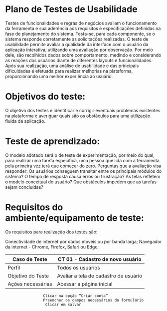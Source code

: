 # Plano de Testes de Usabilidade

  Testes de funcionalidades e regras de negócios avaliam o funcionamento da ferramenta e sua aderência aos requisitos e especificações definidas na fase de planejamento do sistema. Testa-se, para cada componente, se o sistema responde corretamente às solicitações realizadas.
  O teste de usabilidade permite avaliar a qualidade da interface com o usuário da aplicação interativa, utilizando uma avaliação por observação. Por meio dele, são recolhidos dados sobre comportamento, medindo e considerando as reações dos usuários diante de diferentes layouts e funcionalidades. Após sua realização, uma análise de usabilidade e das principais dificuldades é efetuada para realizar melhorias na plataforma, proporcionando uma melhor experiência ao usuário.

# Objetivos do teste:
  O objetivo dos testes é identificar e corrigir eventuais problemas existentes na plataforma e averiguar quais são os obstáculos para uma utilização fluida da aplicação.
  
# Teste de aprendizado:
  O modelo adotado será o de teste de experimentação, por meio do qual, para realizar uma tarefa específica, uma pessoa que lida com a ferramenta pela primeira vez terá que começar do zero.
  Perguntas que a avaliação visa responder:
  Os usuários conseguem transitar entre os principais módulos do sistema?
  O tempo de resposta causa erros ou frustração?
  As telas refletem o modelo conceitual do usuário?
  Que obstáculos impedem que as tarefas sejam concluídas?

# Requisitos do ambiente/equipamento de teste:
  Os requisitos para realização dos testes são:
  
  Conectividade de internet por dados móveis ou por banda larga;
  Navegador da internet - Chrome, Firefox, Safari ou Edge;

| Caso de Teste | CT 01 - Cadastro de novo usuário |
| ------------- | -------------------------------- |
| Perfil | Todos os usuários |
| Objetivo do Teste | Avaliar a tela de cadastro de usuário |
| Ações necessárias | Acessar a página inicial              |
                     Clicar na opção “Criar conta”
                     Preencher os campos necessários do formulário
                      Clicar em salvar 
 




